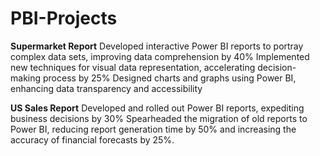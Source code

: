 # PBI-Projects
**Supermarket Report**
Developed interactive Power BI reports to portray complex data sets, improving data comprehension by 40%
Implemented new techniques for visual data representation, accelerating decision-making process by 25%
Designed charts and graphs using Power BI, enhancing data transparency and accessibility


**US Sales Report**
Developed and rolled out Power BI reports, expediting business decisions by 30%
Spearheaded the migration of old reports to Power BI, reducing report generation time by 50% and increasing the accuracy of financial forecasts by 25%.
